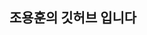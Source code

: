 ## 조용훈의 깃허브 입니다


<!--![깃허브사진](https://github.com/choyonghun/choyonghun/assets/43197549/9614b553-d0e2-42b2-bef4-a850f7845349)

**choyonghun/choyonghun** is a ✨ _special_ ✨ repository because its `README.md` (this file) appears on your GitHub profile.

Here are some ideas to get you started:

- 🔭 I’m currently working on ...
- 🌱 I’m currently learning ...
- 👯 I’m looking to collaborate on ...
- 🤔 I’m looking for help with ...
- 💬 Ask me about ...
- 📫 How to reach me: ...
- 😄 Pronouns: ...
- ⚡ Fun fact: ...
-->
